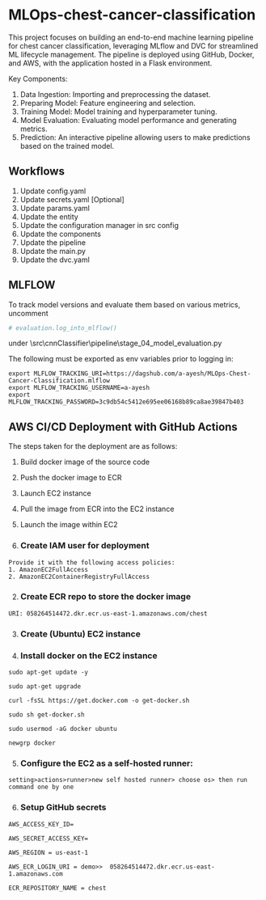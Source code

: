 # MLOps-chest-cancer-classification

This project focuses on building an end-to-end machine learning pipeline for chest cancer classification, leveraging MLflow and DVC for streamlined ML lifecycle management. The pipeline is deployed using GitHub, Docker, and AWS, with the application hosted in a Flask environment.

Key Components:
1. Data Ingestion: Importing and preprocessing the dataset.
2. Preparing Model: Feature engineering and selection.
3. Training Model: Model training and hyperparameter tuning.
4. Model Evaluation: Evaluating model performance and generating metrics.
5. Prediction: An interactive pipeline allowing users to make predictions based on the trained model.

## Workflows

1. Update config.yaml
2. Update secrets.yaml [Optional]
3. Update params.yaml
4. Update the entity
5. Update the configuration manager in src config
6. Update the components
7. Update the pipeline
8. Update the main.py
9. Update the dvc.yaml

## MLFLOW

To track model versions and evaluate them based on various metrics, uncomment 
``` python
# evaluation.log_into_mlflow()
```
under \src\cnnClassifier\pipeline\stage_04_model_evaluation.py

The following must be exported as env variables prior to logging in:
```shell
export MLFLOW_TRACKING_URI=https://dagshub.com/a-ayesh/MLOps-Chest-Cancer-Classification.mlflow 
export MLFLOW_TRACKING_USERNAME=a-ayesh 
export MLFLOW_TRACKING_PASSWORD=3c9db54c5412e695ee06168b89ca8ae39847b403 
```
## AWS CI/CD Deployment with GitHub Actions

The steps taken for the deployment are as follows:
1. Build docker image of the source code
2. Push the docker image to ECR
3. Launch EC2 instance
4. Pull the image from ECR into the EC2 instance
5. Launch the image within EC2

1. ### Create IAM user for deployment
```
Provide it with the following access policies:
1. AmazonEC2FullAccess
2. AmazonEC2ContainerRegistryFullAccess
```

2. ### Create ECR repo to store the docker image
```
URI: 058264514472.dkr.ecr.us-east-1.amazonaws.com/chest
```

3. ### Create (Ubuntu) EC2 instance

4. ### Install docker on the EC2 instance
```shell
sudo apt-get update -y

sudo apt-get upgrade

curl -fsSL https://get.docker.com -o get-docker.sh

sudo sh get-docker.sh

sudo usermod -aG docker ubuntu

newgrp docker
```

5. ### Configure the EC2 as a self-hosted runner:
```
setting>actions>runner>new self hosted runner> choose os> then run command one by one
```

6. ### Setup GitHub secrets
```
AWS_ACCESS_KEY_ID=

AWS_SECRET_ACCESS_KEY=

AWS_REGION = us-east-1

AWS_ECR_LOGIN_URI = demo>>  058264514472.dkr.ecr.us-east-1.amazonaws.com

ECR_REPOSITORY_NAME = chest
```